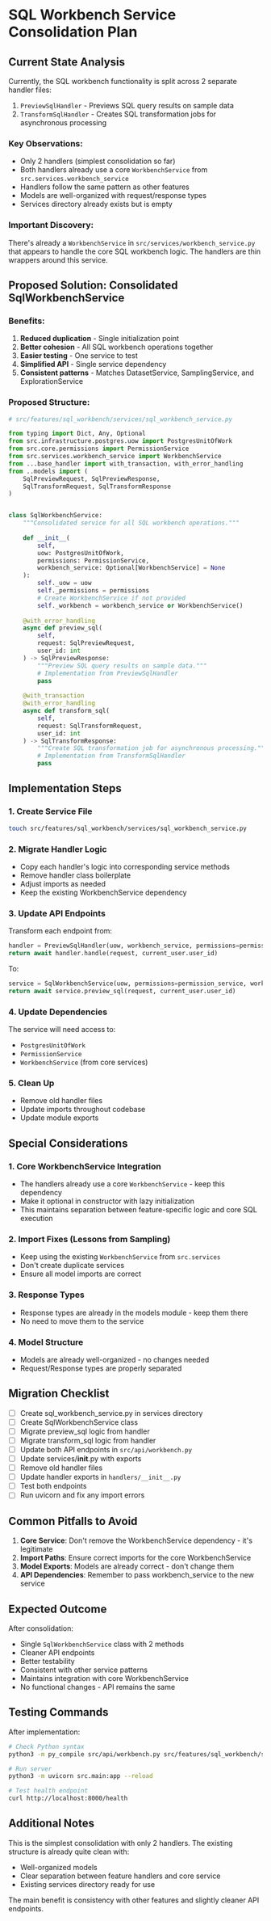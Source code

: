 # SQL Workbench Service Consolidation Plan

## Current State Analysis

Currently, the SQL workbench functionality is split across 2 separate handler files:
1. `PreviewSqlHandler` - Previews SQL query results on sample data
2. `TransformSqlHandler` - Creates SQL transformation jobs for asynchronous processing

### Key Observations:
- Only 2 handlers (simplest consolidation so far)
- Both handlers already use a core `WorkbenchService` from `src.services.workbench_service`
- Handlers follow the same pattern as other features
- Models are well-organized with request/response types
- Services directory already exists but is empty

### Important Discovery:
There's already a `WorkbenchService` in `src/services/workbench_service.py` that appears to handle the core SQL workbench logic. The handlers are thin wrappers around this service.

## Proposed Solution: Consolidated SqlWorkbenchService

### Benefits:
1. **Reduced duplication** - Single initialization point
2. **Better cohesion** - All SQL workbench operations together
3. **Easier testing** - One service to test
4. **Simplified API** - Single service dependency
5. **Consistent patterns** - Matches DatasetService, SamplingService, and ExplorationService

### Proposed Structure:

```python
# src/features/sql_workbench/services/sql_workbench_service.py

from typing import Dict, Any, Optional
from src.infrastructure.postgres.uow import PostgresUnitOfWork
from src.core.permissions import PermissionService
from src.services.workbench_service import WorkbenchService
from ...base_handler import with_transaction, with_error_handling
from ..models import (
    SqlPreviewRequest, SqlPreviewResponse,
    SqlTransformRequest, SqlTransformResponse
)


class SqlWorkbenchService:
    """Consolidated service for all SQL workbench operations."""
    
    def __init__(
        self,
        uow: PostgresUnitOfWork,
        permissions: PermissionService,
        workbench_service: Optional[WorkbenchService] = None
    ):
        self._uow = uow
        self._permissions = permissions
        # Create WorkbenchService if not provided
        self._workbench = workbench_service or WorkbenchService()
    
    @with_error_handling
    async def preview_sql(
        self,
        request: SqlPreviewRequest,
        user_id: int
    ) -> SqlPreviewResponse:
        """Preview SQL query results on sample data."""
        # Implementation from PreviewSqlHandler
        pass
    
    @with_transaction
    @with_error_handling
    async def transform_sql(
        self,
        request: SqlTransformRequest,
        user_id: int
    ) -> SqlTransformResponse:
        """Create SQL transformation job for asynchronous processing."""
        # Implementation from TransformSqlHandler
        pass
```

## Implementation Steps

### 1. Create Service File
```bash
touch src/features/sql_workbench/services/sql_workbench_service.py
```

### 2. Migrate Handler Logic
- Copy each handler's logic into corresponding service methods
- Remove handler class boilerplate
- Adjust imports as needed
- Keep the existing WorkbenchService dependency

### 3. Update API Endpoints
Transform each endpoint from:
```python
handler = PreviewSqlHandler(uow, workbench_service, permissions=permission_service)
return await handler.handle(request, current_user.user_id)
```

To:
```python
service = SqlWorkbenchService(uow, permissions=permission_service, workbench_service=workbench_service)
return await service.preview_sql(request, current_user.user_id)
```

### 4. Update Dependencies
The service will need access to:
- `PostgresUnitOfWork` 
- `PermissionService`
- `WorkbenchService` (from core services)

### 5. Clean Up
- Remove old handler files
- Update imports throughout codebase
- Update module exports

## Special Considerations

### 1. Core WorkbenchService Integration
- The handlers already use a core `WorkbenchService` - keep this dependency
- Make it optional in constructor with lazy initialization
- This maintains separation between feature-specific logic and core SQL execution

### 2. Import Fixes (Lessons from Sampling)
- Keep using the existing `WorkbenchService` from `src.services`
- Don't create duplicate services
- Ensure all model imports are correct

### 3. Response Types
- Response types are already in the models module - keep them there
- No need to move them to the service

### 4. Model Structure
- Models are already well-organized - no changes needed
- Request/Response types are properly separated

## Migration Checklist

- [ ] Create sql_workbench_service.py in services directory
- [ ] Create SqlWorkbenchService class
- [ ] Migrate preview_sql logic from handler
- [ ] Migrate transform_sql logic from handler
- [ ] Update both API endpoints in `src/api/workbench.py`
- [ ] Update services/__init__.py with exports
- [ ] Remove old handler files
- [ ] Update handler exports in `handlers/__init__.py`
- [ ] Test both endpoints
- [ ] Run uvicorn and fix any import errors

## Common Pitfalls to Avoid

1. **Core Service**: Don't remove the WorkbenchService dependency - it's legitimate
2. **Import Paths**: Ensure correct imports for the core WorkbenchService
3. **Model Exports**: Models are already correct - don't change them
4. **API Dependencies**: Remember to pass workbench_service to the new service

## Expected Outcome

After consolidation:
- Single `SqlWorkbenchService` class with 2 methods
- Cleaner API endpoints
- Better testability
- Consistent with other service patterns
- Maintains integration with core WorkbenchService
- No functional changes - API remains the same

## Testing Commands

After implementation:
```bash
# Check Python syntax
python3 -m py_compile src/api/workbench.py src/features/sql_workbench/services/sql_workbench_service.py

# Run server
python3 -m uvicorn src.main:app --reload

# Test health endpoint
curl http://localhost:8000/health
```

## Additional Notes

This is the simplest consolidation with only 2 handlers. The existing structure is already quite clean with:
- Well-organized models
- Clear separation between feature handlers and core service
- Existing services directory ready for use

The main benefit is consistency with other features and slightly cleaner API endpoints.